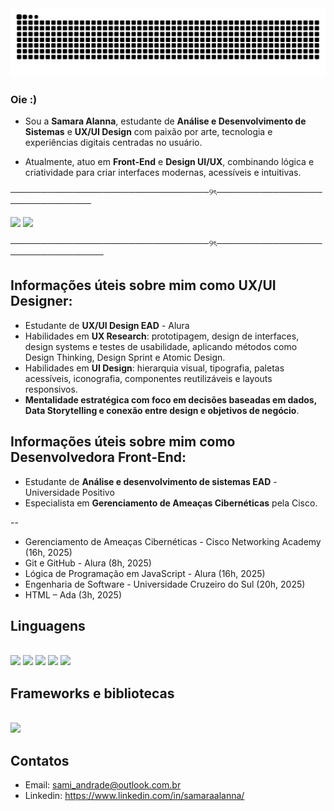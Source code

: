 <div>
<picture>
  <source media="(prefers-color-scheme: dark)" srcset="https://raw.githubusercontent.com/SamaraAlanna/SamaraAlanna/output/github-contribution-grid-snake-dark.svg">
  <source media="(prefers-color-scheme: light)" srcset="https://raw.githubusercontent.com/SamaraAlanna/SamaraAlanna/output/github-contribution-grid-snake.svg">
  <img alt="github contribution grid snake animation" src="https://raw.githubusercontent.com/SamaraAlanna/SamaraAlanna/output/github-contribution-grid-snake.svg">
</picture>

### Oie :)
  
- Sou a **Samara Alanna**, estudante de **Análise e Desenvolvimento de Sistemas** e **UX/UI Design** com paixão por arte, tecnologia e experiências digitais centradas no usuário. 

- Atualmente, atuo em **Front-End** e **Design UI/UX**, combinando lógica e criatividade para criar interfaces modernas, acessíveis e intuitivas.

────────────────────────────────୨ৎ──────────────────────────────
<div align="left">

  <img height="160em" src="https://github-readme-stats.vercel.app/api?username=SamaraAlanna&show_icons=true&theme=blue_navy" />
  <img height="160em" src="https://github-readme-stats.vercel.app/api/top-langs/?username=SamaraAlanna&layout=compact&theme=blue_navy" />

────────────────────────────────୨ৎ────────────────────────────────

## Informações úteis sobre mim como UX/UI Designer:
- Estudante de **UX/UI Design EAD** - Alura
- Habilidades em **UX Research**: prototipagem, design de interfaces, design systems e testes de usabilidade, aplicando métodos como Design Thinking, Design Sprint e Atomic Design.
- Habilidades em **UI Design**: hierarquia visual, tipografia, paletas acessíveis, iconografia, componentes reutilizáveis e layouts responsivos.
- **Mentalidade estratégica com foco em decisões baseadas em dados, Data Storytelling e conexão entre design e objetivos de negócio**.

## Informações úteis sobre mim como Desenvolvedora Front-End:
</div>

- Estudante de **Análise e desenvolvimento de sistemas EAD** - Universidade Positivo
- Especialista em **Gerenciamento de Ameaças Cibernéticas** pela Cisco.

--

- Gerenciamento de Ameaças Cibernéticas - Cisco Networking Academy (16h, 2025)
- Git e GitHub - Alura (8h, 2025)
- Lógica de Programação em JavaScript - Alura (16h, 2025)
- Engenharia de Software - Universidade Cruzeiro do Sul (20h, 2025)
- HTML – Ada (3h, 2025)

## Linguagens
<div style="display: inline_block"><br>
  <img src="https://img.shields.io/badge/HTML5-E34F26?style=for-the-badge&logo=html5&logoColor=white" />
  <img src="https://img.shields.io/badge/CSS3-1572B6?style=for-the-badge&logo=css3&logoColor=white" />
  <img src="https://img.shields.io/badge/JavaScript-323330?style=for-the-badge&logo=javascript&logoColor=F7DF1E" />
  <img src="https://img.shields.io/badge/Python-FFD43B?style=for-the-badge&logo=python&logoColor=blue" />
  <img src="https://img.shields.io/badge/C-00599C?style=for-the-badge&logo=c&logoColor=white" />
  
## Frameworks e bibliotecas
<div style="display: inline_block"><br>
  <img src="https://img.shields.io/badge/Node%20js-339933?style=for-the-badge&logo=nodedotjs&logoColor=white" />

## Contatos

- Email: sami_andrade@outlook.com.br
- Linkedin: https://www.linkedin.com/in/samaraalanna/

